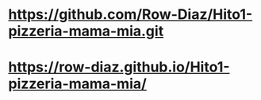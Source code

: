 # https://github.com/Row-Diaz/Hito1-pizzeria-mama-mia.git
# https://row-diaz.github.io/Hito1-pizzeria-mama-mia/ 
